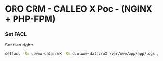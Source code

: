 ORO CRM - CALLEO X Poc - (NGINX + PHP-FPM)
==========================================

### Set FACL

Set files rights

```bash
setfacl -Rm u:www-data:rwX -Rm d:u:www-data:rwX /var/www/app/app/logs /var/www/app/app/cache /var/www/app/app/attachment /var/www/app/www/media /var/www/app/www/upload
```
